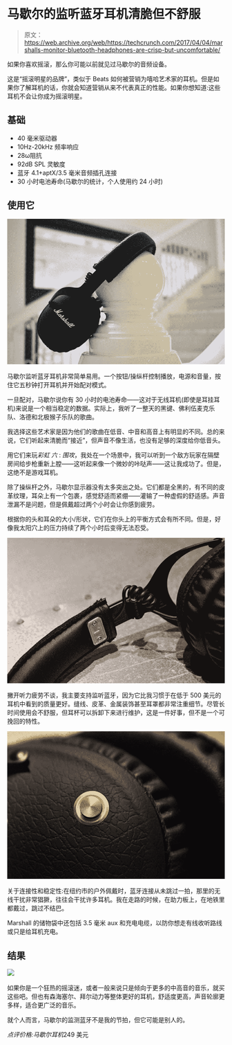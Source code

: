 # 马歇尔的监听蓝牙耳机清脆但不舒服

> 原文：<https://web.archive.org/web/https://techcrunch.com/2017/04/04/marshalls-monitor-bluetooth-headphones-are-crisp-but-uncomfortable/>

如果你喜欢摇滚，那么你可能以前就见过马歇尔的音频设备。

这是“摇滚明星的品牌”，类似于 Beats 如何被营销为嘻哈艺术家的耳机。但是如果你了解耳机的话，你就会知道营销从来不代表真正的性能。如果你想知道:这些耳机不会让你成为摇滚明星。

## 基础

*   40 毫米驱动器
*   10Hz-20kHz 频率响应
*   28ω阻抗
*   92dB SPL 灵敏度
*   蓝牙 4.1+aptX/3.5 毫米音频插孔连接
*   30 小时电池寿命(马歇尔的统计，个人使用约 24 小时)

## 使用它

![](img/02bafb2ca3cd8244f44d3ce0c6725b52.png)

马歇尔监听蓝牙耳机非常简单易用。一个按钮/操纵杆控制播放，电源和音量，按住它五秒钟打开耳机并开始配对模式。

一旦配对，马歇尔说你有 30 小时的电池寿命——这对于无线耳机(即使是耳挂耳机)来说是一个相当稳定的数据。实际上，我听了一整天的黑键、佛利伍麦克乐队、洛德和北极猴子乐队的歌曲。

我选择这些艺术家是因为他们的歌曲在低音、中音和高音上有明显的不同。总的来说，它们听起来清脆而“接近”，但声音不像生活，也没有足够的深度给你低音头。

用它们来玩*彩虹* *六* : *围攻*，我处在一个场景中，我可以听到一个敌方玩家在隔壁房间给步枪重新上膛——这听起来像一个微妙的咔哒声——这让我成功了。但是，这绝不是游戏耳机。

除了操纵杆之外，马歇尔显示器没有太多突出之处。它们都是全黑的，有不同的皮革纹理，耳朵上有一个包裹，感觉舒适而紧绷——灌输了一种虚假的舒适感。声音泄漏不是问题，但是佩戴超过两个小时会让你感到疲劳。

根据你的头和耳朵的大小/形状，它们在你头上的平衡方式会有所不同。但是，好像我太阳穴上的压力持续了两个小时后变得无法忍受。

![](img/0bc8c43d1aef81ffa0f4cedbede59032.png)

撇开听力疲劳不谈，我主要支持监听蓝牙，因为它比我习惯于在低于 500 美元的耳机中看到的质量更好。缝线、皮革、金属装饰甚至耳罩都非常注重细节。尽管长时间使用会不舒服，但耳杯可以拆卸下来进行维护，这是一件好事，但不是一个可挽回的特性。

![](img/8df03edd9ef823a4219fdb277c2a889f.png)

关于连接性和稳定性:在纽约市的户外佩戴时，蓝牙连接从未跳过一拍，那里的无线干扰非常猖獗，往往会干扰许多耳机。我在走路的时候，在助力板上，在地铁里都戴过，跳过不结巴。

Marshall 的储物袋中还包括 3.5 毫米 aux 和充电电缆，以防你想走有线收听路线或只是给耳机充电。

## 结果

![](img/124c3f780537c48d9d214d94805212e1.png)

如果你是一个狂热的摇滚迷，或者一般来说只是倾向于更多的中高音的音乐，就买这些吧。但也有森海塞尔、拜尔动力等整体更好的耳机，舒适度更高，声音轮廓更多样，适合更广泛的音乐。

就个人而言，马歇尔的监测蓝牙不是我的节拍，但它可能是别人的。

*点评价格:马歇尔耳机*249 美元
